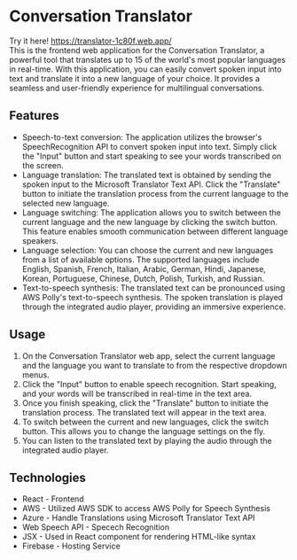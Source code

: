 # Conversation Translator
Try it here! https://translator-1c80f.web.app/
<br />
This is the frontend web application for the Conversation Translator, a powerful tool that translates up to 15 of the world's most popular languages in real-time. With this application, you can easily convert spoken input into text and translate it into a new language of your choice. It provides a seamless and user-friendly experience for multilingual conversations. <br />

## Features
* Speech-to-text conversion: The application utilizes the browser's SpeechRecognition API to convert spoken input into text. Simply click the "Input" button and start speaking to see your words transcribed on the screen. <br />
* Language translation: The translated text is obtained by sending the spoken input to the Microsoft Translator Text API. Click the "Translate" button to initiate the translation process from the current language to the selected new language. <br />
* Language switching: The application allows you to switch between the current language and the new language by clicking the switch button. This feature enables smooth communication between different language speakers. <br />
* Language selection: You can choose the current and new languages from a list of available options. The supported languages include English, Spanish, French, Italian, Arabic, German, Hindi, Japanese, Korean, Portuguese, Chinese, Dutch, Polish, Turkish, and Russian. <br />
* Text-to-speech synthesis: The translated text can be pronounced using AWS Polly's text-to-speech synthesis. The spoken translation is played through the integrated audio player, providing an immersive experience. <br />

## Usage
1. On the Conversation Translator web app, select the current language and the language you want to translate to from the respective dropdown menus. <br />
2. Click the "Input" button to enable speech recognition. Start speaking, and your words will be transcribed in real-time in the text area. <br >
3. Once you finish speaking, click the "Translate" button to initiate the translation process. The translated text will appear in the text area. <br />
4. To switch between the current and new languages, click the switch button. This allows you to change the language settings on the fly.
5. You can listen to the translated text by playing the audio through the integrated audio player.

## Technologies
* React - Frontend <br />
* AWS - Utilized AWS SDK to access AWS Polly for Speech Synthesis <br />
* Azure - Handle Translations using Microsoft Translator Text API <br />
* Web Speech API - Specech Recognition <br />
* JSX - Used in React component for rendering HTML-like syntax <br />
* Firebase - Hosting Service <br />
